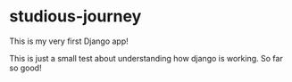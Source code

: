# studious-journey
This is my very first Django app!

This is just a small test about understanding how django is working. So far so good! 

